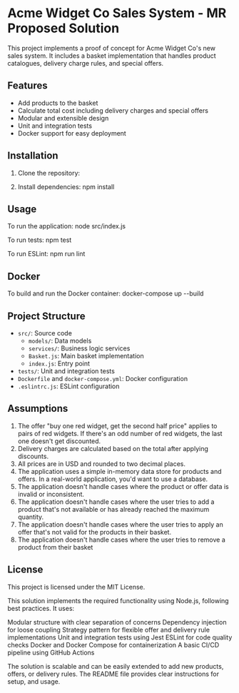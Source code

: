 # Acme Widget Co Sales System - MR Proposed Solution

This project implements a proof of concept for Acme Widget Co's new sales system. It includes a basket implementation that handles product catalogues, delivery charge rules, and special offers.

## Features

- Add products to the basket
- Calculate total cost including delivery charges and special offers
- Modular and extensible design
- Unit and integration tests
- Docker support for easy deployment

## Installation

1. Clone the repository:

2. Install dependencies:
npm install 

## Usage

To run the application:
node src/index.js

To run tests:
npm test

To run ESLint:
npm run lint

## Docker

To build and run the Docker container:
docker-compose up --build

## Project Structure

- `src/`: Source code
  - `models/`: Data models
  - `services/`: Business logic services
  - `Basket.js`: Main basket implementation
  - `index.js`: Entry point
- `tests/`: Unit and integration tests
- `Dockerfile` and `docker-compose.yml`: Docker configuration
- `.eslintrc.js`: ESLint configuration

## Assumptions

1. The offer "buy one red widget, get the second half price" applies to pairs of red widgets. If there's an odd number of red widgets, the last one doesn't get discounted.
2. Delivery charges are calculated based on the total after applying discounts.
3. All prices are in USD and rounded to two decimal places.
4. The application uses a simple in-memory data store for products and offers. In a real-world
application, you'd want to use a database.
5. The application doesn't handle cases where the product or offer data is invalid or inconsistent.
6. The application doesn't handle cases where the user tries to add a product that's not available
or has already reached the maximum quantity.
7. The application doesn't handle cases where the user tries to apply an offer that's not valid
for the products in their basket.
8. The application doesn't handle cases where the user tries to remove a product from their basket

## License

This project is licensed under the MIT License.

This solution implements the required functionality using Node.js, following best practices. It uses:

Modular structure with clear separation of concerns
Dependency injection for loose coupling
Strategy pattern for flexible offer and delivery rule implementations
Unit and integration tests using Jest
ESLint for code quality checks
Docker and Docker Compose for containerization
A basic CI/CD pipeline using GitHub Actions

The solution is scalable and can be easily extended to add new products, offers, or delivery rules. The README file provides clear instructions for setup, and usage.
